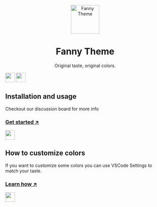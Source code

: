 <!-- PROJECT LOGO -->
<br />
<div align="center">
  <a href="https://github.com/othneildrew/Best-README-Template">
  <img src="https://github.com/user-attachments/assets/7293ab55-ad6c-4f32-9209-95fe1ff68cc8" alt="Fanny Theme" width="90" height="90" />
  </a>

  <h1 align="center">Fanny Theme</h3>

  <p align="center">
    Original taste, original colors.
  </p>
</div>

<img src="https://external-content.duckduckgo.com/iu/?u=https%3A%2F%2Fmineblocks.com%2F1%2Fwiki%2Fimages%2F5%2F59%2FEmpty.png&f=1&nofb=1&ipt=272d1bf6ef886b68f90fc4b76685cf3d69c29691db2a6136a83a4f99e53db919&ipo=images" height="30">

<img src="https://external-content.duckduckgo.com/iu/?u=https%3A%2F%2Fmineblocks.com%2F1%2Fwiki%2Fimages%2F5%2F59%2FEmpty.png&f=1&nofb=1&ipt=272d1bf6ef886b68f90fc4b76685cf3d69c29691db2a6136a83a4f99e53db919&ipo=images" height="30">

## Installation and usage

Checkout our discussion board for more info

### [Get started ↗️](https://github.com/Fanny-Theme/fanny-theme-support/discussions/1302)


<img src="https://external-content.duckduckgo.com/iu/?u=https%3A%2F%2Fmineblocks.com%2F1%2Fwiki%2Fimages%2F5%2F59%2FEmpty.png&f=1&nofb=1&ipt=272d1bf6ef886b68f90fc4b76685cf3d69c29691db2a6136a83a4f99e53db919&ipo=images" height="30">

## How to customize colors

If you want to customize some colors you can use VSCode Settings to match your taste.

### [Learn how ↗️](https://github.com/Fanny-Theme/fanny-theme-support/discussions/1274)

<img src="https://external-content.duckduckgo.com/iu/?u=https%3A%2F%2Fmineblocks.com%2F1%2Fwiki%2Fimages%2F5%2F59%2FEmpty.png&f=1&nofb=1&ipt=272d1bf6ef886b68f90fc4b76685cf3d69c29691db2a6136a83a4f99e53db919&ipo=images" height="30">
